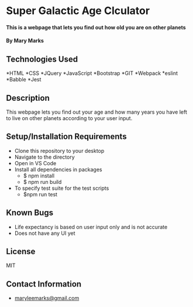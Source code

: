 # Super Galactic Age Clculator

#### This is a webpage that lets you find out how old you are on other planets

#### By Mary Marks

## Technologies Used

*HTML
*CSS
*JQuery
*JavaScript
*Bootstrap
*GIT
*Webpack
*eslint
*Babble
*Jest

## Description

This webpage lets you find out your age and how many years you have left to live on other planets according to your user input.

## Setup/Installation Requirements

* Clone this repository to your desktop
* Navigate to the directory
* Open in VS Code
* Install all dependencies in packages
  * $ npm install
  * $ npm run build
* To specify test suite for the test scripts
  * $npm run test  

## Known Bugs

* Life expectancy is based on user input only and is not accurate
* Does not have any UI yet

## License

MIT

## Contact Information

* maryleemarks@gmail.com
